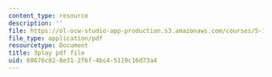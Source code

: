 ```yaml
---
content_type: resource
description: ''
file: https://ol-ocw-studio-app-production.s3.amazonaws.com/courses/5-112-principles-of-chemical-science-fall-2005/60676c828e312f6f4bc45119c16d73a4_M8QoJojEklw.pdf
file_type: application/pdf
resourcetype: Document
title: 3play pdf file
uid: 60676c82-8e31-2f6f-4bc4-5119c16d73a4
---
```

